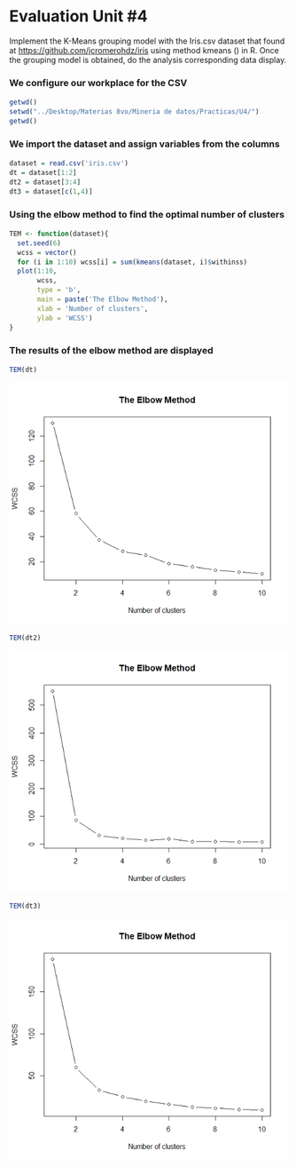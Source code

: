 # Evaluation Unit #4

Implement the K-Means grouping model with the Iris.csv dataset that found at https://github.com/jcromerohdz/iris using method kmeans () in R. Once the grouping model is obtained, do the analysis corresponding data display.

### We configure our workplace for the CSV
``` r
getwd()
setwd("../Desktop/Materias 8vo/Mineria de datos/Practicas/U4/")
getwd()
``` 

### We import the dataset and assign variables from the columns
``` r
dataset = read.csv('iris.csv')
dt = dataset[1:2]
dt2 = dataset[3:4]
dt3 = dataset[c(1,4)]
``` 

### Using the elbow method to find the optimal number of clusters
```r
TEM <- function(dataset){
  set.seed(6)
  wcss = vector()
  for (i in 1:10) wcss[i] = sum(kmeans(dataset, i)$withinss)
  plot(1:10,
       wcss,
       type = 'b',
       main = paste('The Elbow Method'),
       xlab = 'Number of clusters',
       ylab = 'WCSS')
}
```
### The results of the elbow method are displayed
```r
TEM(dt)
```
![alt text](https://github.com/JuanCarlos-Negrete/Data-Mining/blob/Unit_4/Unit_4/Evaluation/TEM1.png)

```r
TEM(dt2)
```
![alt text](https://github.com/JuanCarlos-Negrete/Data-Mining/blob/Unit_4/Unit_4/Evaluation/TEM2.png)

```r
TEM(dt3)
```
![alt text](https://github.com/JuanCarlos-Negrete/Data-Mining/blob/Unit_4/Unit_4/Evaluation/TEM3.png)